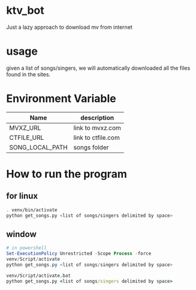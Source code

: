 # ktv_bot
Just a lazy approach to download mv from internet

# usage
given a list of songs/singers, we will automatically downloaded all the files found in the sites.
# Environment Variable
| Name            | description        |
| --------------- | ------------------ |
| MVXZ_URL        | link to mvxz.com   |
| CTFILE_URL      | link to ctfile.com |
| SONG_LOCAL_PATH | songs folder       |
# How to run the program
## for linux
```sh
. venv/bin/activate
python get_songs.py <list of songs/singers delimited by space>
```
## window
```ps1
# in powershell
Set-ExecutionPolicy Unrestricted -Scope Process -force
venv/Script/activate
python get_songs.py <list of songs/singers delimited by space>
```
```cmd
venv/Script/activate.bat
python get_songs.py <list of songs/singers delimited by space>
```